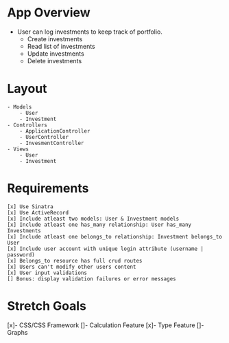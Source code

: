 # App Overview
- User can log investments to keep track of portfolio.
    - Create investments
    - Read list of investments
    - Update investments
    - Delete investments

# Layout
    - Models
        - User
        - Investment
    - Controllers
        - ApplicationController
        - UserController
        - InvesmentController
    - Views
        - User
        - Investment

# Requirements
    [x] Use Sinatra
    [x] Use ActiveRecord
    [x] Include atleast two models: User & Investment models
    [x] Include atleast one has_many relationship: User has_many Investments
    [x] Include atleast one belongs_to relationship: Investment belongs_to User
    [x] Include user account with unique login attribute (username | password)
    [x] Belongs_to resource has full crud routes
    [x] Users can't modify other users content
    [x] User input validations
    [] Bonus: display validation failures or error messages

# Stretch Goals
[x]- CSS/CSS Framework
[]- Calculation Feature
[x]- Type Feature
[]- Graphs